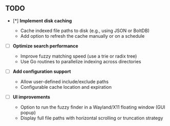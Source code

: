 ## TODO

- [*] **Implement disk caching**

  - Cache indexed file paths to disk (e.g., using JSON or BoltDB)
  - Add option to refresh the cache manually or on a schedule

- [ ] **Optimize search performance**

  - Improve fuzzy matching speed (use a trie or radix tree)
  - Use Go routines to parallelize indexing across directories

- [ ] **Add configuration support**

  - Allow user-defined include/exclude paths
  - Configurable cache location and expiration

- [ ] **UI improvements**

  - Option to run the fuzzy finder in a Wayland/X11 floating window (GUI popup)
  - Display full file paths with horizontal scrolling or truncation strategy
